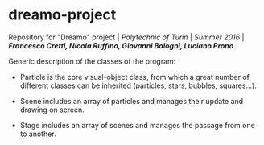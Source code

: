 # dreamo-project
Repository for "Dreamo" project |
_Polytechnic of Turin_ |
_Summer 2016_ |
*__Francesco Cretti, Nicola Ruffino, Giovanni Bologni, Luciano Prono__*.




Generic description of the classes of the program:


- Particle is the core visual-object class, from which a great number of different classes can be inherited (particles, stars, bubbles, squares...).

- Scene includes an array of particles and manages their update and drawing on screen.

- Stage includes an array of scenes and manages the passage from one to another.
